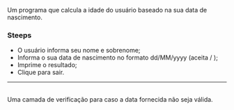 Um programa que calcula a idade do usuário baseado na sua data de nascimento.
  ### Steeps 
  * O usuário informa seu nome e sobrenome;
  * Informa o sua data de nascimento no formato dd/MM/yyyy (aceita / );
  * Imprime o resultado;
  * Clique para sair.
<hr><br>
  Uma camada de verificação para caso a data fornecida não seja válida.
     
